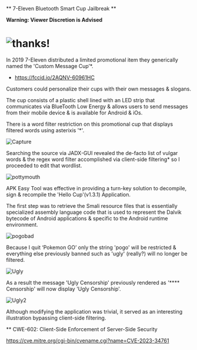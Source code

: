 ** 7-Eleven Bluetooth Smart Cup Jailbreak ** 

**Warning: Viewer Discretion is Advised** 

#  ![thanks!](https://github.com/actuator/7-Eleven-Bluetooth-Smart-Cup-Jailbreak/assets/78701239/c2a3b84c-0c8b-496e-8dfa-7e29a67b0d5e)

In 2019 7-Eleven distributed a limited promotional item they generically named the 'Custom Message Cup’*.
* https://fccid.io/2AQNV-60961HC

Customers could personalize their cups with their own messages & slogans.

The cup consists of a plastic shell lined with an LED strip that communicates via BlueTooth Low Energy & allows users to send messages from their mobile device & is available for Android & iOs.

There is a word filter restriction on this promotional cup that displays filtered words using asterixis '*'.

![Capture](https://github.com/actuator/7-Eleven-Bluetooth-Smart-Cup-Jailbreak/assets/78701239/55b4e78e-755c-41b1-9e74-f2946e58b128)

Searching the source via JADX-GUI revealed the de-facto list of vulgar words & the regex word filter accomplished via  client-side filtering* so I proceeded to edit that wordlist. 

![pottymouth](https://user-images.githubusercontent.com/78701239/236337322-3666ac1d-a154-47a7-b8c2-e90a95548d2a.PNG)


APK Easy Tool was effective in providing a turn-key solution to decompile, sign & recompile the 'Hello Cup'(v1.3.1) Application.

The first step was to retrieve the Smali resource files that is essentially specialized assembly language code that is used to represent the Dalvik bytecode of Android applications & specific to the Android runtime environment.

![pogobad](https://user-images.githubusercontent.com/78701239/236341352-f93b04d0-090f-4bee-a6af-fb77140e3639.PNG)

Because I quit ‘Pokemon GO’ only the string 'pogo' will be restricted & everything else previously banned such as 'ugly' (really?) will no longer be filtered.

![Ugly](https://github.com/actuator/7-Eleven-Bluetooth-Smart-Cup-Jailbreak/assets/78701239/67d5442f-bda9-476f-b51b-7ab37b399b0e)

As a result the message 'Ugly Censorship' previously rendered as '**** Censorship' will now display 'Ugly Censorship'.

![Ugly2](https://github.com/actuator/7-Eleven-Bluetooth-Smart-Cup-Jailbreak/assets/78701239/b157a88f-52fb-4426-be7e-2bc01153cd1e)

Although modifying the application was trivial, it served as an interesting illustration bypassing client-side filtering.


** CWE-602: Client-Side Enforcement of Server-Side Security 

https://cve.mitre.org/cgi-bin/cvename.cgi?name=CVE-2023-34761

